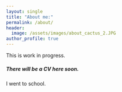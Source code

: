 ```yaml
---
layout: single
title: "About me:"
permalink: /about/
header:
  image: /assets/images/about_cactus_2.JPG
author_profile: true
---
```


This is work in progress.



##### There will be a CV here soon.
I went to school.